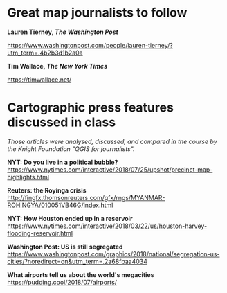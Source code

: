 



Great map journalists to follow
================================

**Lauren Tierney, *The Washington Post***

<https://www.washingtonpost.com/people/lauren-tierney/?utm_term=.4b2b3d1b2a0a>

**Tim Wallace, *The New York Times***

<https://timwallace.net/>

Cartographic press features discussed in class
===============================================

*Those articles were analysed, discussed, and compared in the course by the Knight Foundation "QGIS for journalists".*


**NYT: Do you live in a political bubble?**
<https://www.nytimes.com/interactive/2018/07/25/upshot/precinct-map-highlights.html>

**Reuters: the Royinga crisis** <http://fingfx.thomsonreuters.com/gfx/rngs/MYANMAR-ROHINGYA/010051VB46G/index.html>

**NYT: How Houston ended up in a reservoir**
<https://www.nytimes.com/interactive/2018/03/22/us/houston-harvey-flooding-reservoir.html>

**Washington Post: US is still segregated**
<https://www.washingtonpost.com/graphics/2018/national/segregation-us-cities/?noredirect=on&utm_term=.2a68fbaa4034>

**What airports tell us about the world's megacities**
<https://pudding.cool/2018/07/airports/>